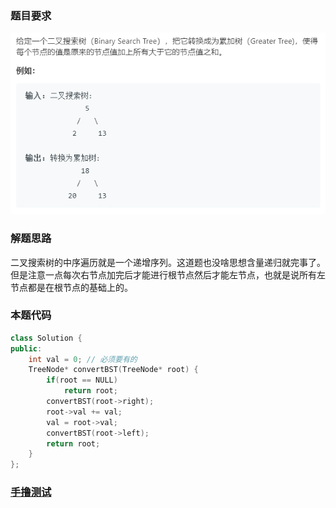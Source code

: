 ### 题目要求

![](./pic/538.png)

### 解题思路

二叉搜索树的中序遍历就是一个递增序列。这道题也没啥思想含量递归就完事了。但是注意一点每次右节点加完后才能进行根节点然后才能左节点，也就是说所有左节点都是在根节点的基础上的。

### 本题代码

```c++
class Solution {
public:
    int val = 0; // 必须要有的
    TreeNode* convertBST(TreeNode* root) {
        if(root == NULL)
            return root;
        convertBST(root->right);
        root->val += val;
        val = root->val;
        convertBST(root->left);
        return root;
    }
};
```

### [手撸测试](<https://leetcode-cn.com/problems/convert-bst-to-greater-tree/>) 

